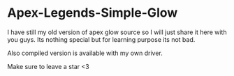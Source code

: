 # Apex-Legends-Simple-Glow
I have still my old version of apex glow source so I will just share it here with you guys.
Its nothing special but for learning purpose its not bad.

Also compiled version is available with my own driver.

Make sure to leave a star <3
